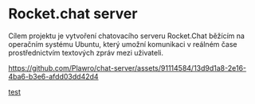 # Rocket.chat server
Cílem projektu je vytvoření chatovacího serveru Rocket.Chat běžícím na operačním systému Ubuntu,
který umožní komunikaci v reálném čase prostřednictvím textových zpráv mezi uživateli.


https://github.com/Plawro/chat-server/assets/91114584/13d9d1a8-2e16-4ba6-b3e6-afdd03dd42d4


<a href="https://github.com/Plawro/chat-server/blob/main/Dokumentace%20-%20OPS.pdf" class="text-center">test</a>
